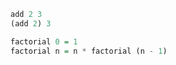 ```haskell
add 2 3
(add 2) 3
```

```haskell
factorial 0 = 1
factorial n = n * factorial (n - 1)
```
